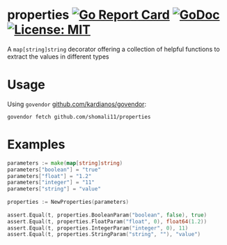 # properties [![Go Report Card](https://goreportcard.com/badge/github.com/shomali11/properties)](https://goreportcard.com/report/github.com/shomali11/properties) [![GoDoc](https://godoc.org/github.com/shomali11/properties?status.svg)](https://godoc.org/github.com/shomali11/properties) [![License: MIT](https://img.shields.io/badge/License-MIT-yellow.svg)](https://opensource.org/licenses/MIT)

A `map[string]string` decorator offering a collection of helpful functions to extract the values in different types

# Usage

Using `govendor` [github.com/kardianos/govendor](https://github.com/kardianos/govendor):

```
govendor fetch github.com/shomali11/properties
```

# Examples

```go
parameters := make(map[string]string)
parameters["boolean"] = "true"
parameters["float"] = "1.2"
parameters["integer"] = "11"
parameters["string"] = "value"
	
properties := NewProperties(parameters)
	
assert.Equal(t, properties.BooleanParam("boolean", false), true)
assert.Equal(t, properties.FloatParam("float", 0), float64(1.2))
assert.Equal(t, properties.IntegerParam("integer", 0), 11)
assert.Equal(t, properties.StringParam("string", ""), "value")
```